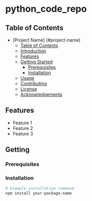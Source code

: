 # python_code_repo
## Table of Contents
- [Project Name] (#project-name)
  - [Table pf Contents](#table-of-contents)
  - [Introduction](#introduction)
  - [Features](#features)
  - [Getting Started](#getting-started)
    - [Prerequisites](#prerequisites)
    - [Installation](#installation)
  - [Usage](#usage)
  - [Contributing](#contributing)
  - [License](#license)
  - [Acknowledgements](#acknowledgements)

## Features
- Feature 1
- Feature 2
- Feature 3
## Getting 

### Prerequisites

### Installation

```bash
# Example installation command
npm install your-package-name
```
